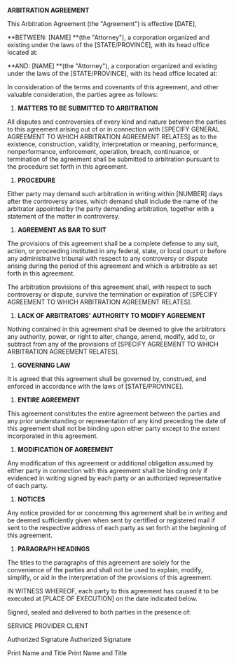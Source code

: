 **ARBITRATION AGREEMENT**

This Arbitration Agreement (the "Agreement") is effective \[DATE\],

**BETWEEN: \[NAME\] **(the \"Attorney\"), a corporation organized and
existing under the laws of the \[STATE/PROVINCE\], with its head office
located at:

**AND: \[NAME\] **(the \"Attorney\"), a corporation organized and
existing under the laws of the \[STATE/PROVINCE\], with its head office
located at:

In consideration of the terms and covenants of this agreement, and other
valuable consideration, the parties agree as follows:

1.  **MATTERS TO BE SUBMITTED TO ARBITRATION**

All disputes and controversies of every kind and nature between the
parties to this agreement arising out of or in connection with \[SPECIFY
GENERAL AGREEMENT TO WHICH ARBITRATION AGREEMENT RELATES\] as to the
existence, construction, validity, interpretation or meaning,
performance, nonperformance, enforcement, operation, breach,
continuance, or termination of the agreement shall be submitted to
arbitration pursuant to the procedure set forth in this agreement.

1.  **PROCEDURE**

Either party may demand such arbitration in writing within \[NUMBER\]
days after the controversy arises, which demand shall include the name
of the arbitrator appointed by the party demanding arbitration, together
with a statement of the matter in controversy.

1.  **AGREEMENT AS BAR TO SUIT**

The provisions of this agreement shall be a complete defense to any
suit, action, or proceeding instituted in any federal, state, or local
court or before any administrative tribunal with respect to any
controversy or dispute arising during the period of this agreement and
which is arbitrable as set forth in this agreement.

The arbitration provisions of this agreement shall, with respect to such
controversy or dispute, survive the termination or expiration of
\[SPECIFY AGREEMENT TO WHICH ARBITRATION AGREEMENT RELATES\].

1.  **LACK OF ARBITRATORS' AUTHORITY TO MODIFY AGREEMENT**

Nothing contained in this agreement shall be deemed to give the
arbitrators any authority, power, or right to alter, change, amend,
modify, add to, or subtract from any of the provisions of \[SPECIFY
AGREEMENT TO WHICH ARBITRATION AGREEMENT RELATES\].

1.  **GOVERNING LAW**

It is agreed that this agreement shall be governed by, construed, and
enforced in accordance with the laws of \[STATE/PROVINCE\].

1.  **ENTIRE AGREEMENT**

This agreement constitutes the entire agreement between the parties and
any prior understanding or representation of any kind preceding the date
of this agreement shall not be binding upon either party except to the
extent incorporated in this agreement.

1.  **MODIFICATION OF AGREEMENT**

Any modification of this agreement or additional obligation assumed by
either party in connection with this agreement shall be binding only if
evidenced in writing signed by each party or an authorized
representative of each party.

1.  **NOTICES**

Any notice provided for or concerning this agreement shall be in writing
and be deemed sufficiently given when sent by certified or registered
mail if sent to the respective address of each party as set forth at the
beginning of this agreement.

1.  **PARAGRAPH HEADINGS**

The titles to the paragraphs of this agreement are solely for the
convenience of the parties and shall not be used to explain, modify,
simplify, or aid in the interpretation of the provisions of this
agreement.

IN WITNESS WHEREOF, each party to this agreement has caused it to be
executed at \[PLACE OF EXECUTION\] on the date indicated below.

Signed, sealed and delivered to both parties in the presence of:

SERVICE PROVIDER CLIENT

Authorized Signature Authorized Signature

Print Name and Title Print Name and Title
